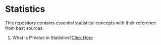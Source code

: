 # Statistics

This repository contains essential statistical concepts with their reference from best sources.

1. What is P-Value in Statistics?[Click Here](https://www.investopedia.com/terms/p/p-value.asp)
